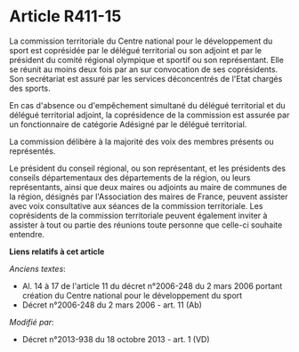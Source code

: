 # Article R411-15

La commission territoriale du Centre national pour le développement du sport est coprésidée par le délégué territorial ou son
adjoint et par le président du comité régional olympique et sportif ou son représentant. Elle se réunit au moins deux fois
par an sur convocation de ses coprésidents. Son secrétariat est assuré par les services déconcentrés de l'Etat chargés des
sports. 

En cas d'absence ou d'empêchement simultané du délégué territorial et du délégué territorial adjoint, la coprésidence de la
commission est assurée par un fonctionnaire de catégorie Adésigné par le délégué territorial. 

La commission délibère à la majorité des voix des membres présents ou représentés. 

Le président du conseil régional, ou son représentant, et les présidents des conseils départementaux des départements de la
région, ou leurs représentants, ainsi que deux maires ou adjoints au maire de communes de la région, désignés par
l'Association des maires de France, peuvent assister avec voix consultative aux séances de la commission territoriale. Les
coprésidents de la commission territoriale peuvent également inviter à assister à tout ou partie des réunions toute personne
que celle-ci souhaite entendre.

**Liens relatifs à cet article**

_Anciens textes_:

  - Al. 14 à 17 de l'article 11 du décret n°2006-248 du 2 mars 2006 portant création du Centre national pour le développement du sport
  - Décret n°2006-248 du 2 mars 2006 - art. 11 (Ab)

_Modifié par_:

  - Décret n°2013-938 du 18 octobre 2013 - art. 1 (VD)
